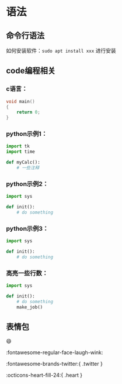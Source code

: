 # 语法

## 命令行语法

如何安装软件：`sudo apt install xxx` 进行安装 

## code编程相关

### c语言：
``` c
void main()
{
    return 0;
}
```

### python示例1：

``` py
import tk
import time

def myCalc():
    # 一些注释

```

### python示例2：
``` py title="demo_oled.py"
import sys

def init():
    # do something

```

### python示例3：
``` py title="demo_apple.py" linenums="1"
import sys

def init():
    # do something

```

### 高亮一些行数：
``` py title="main.py" linenums="1" hl_lines="3 4"
import sys

def init():
    # do something
    make_job()


```

## 表情包
:smile: 

:fontawesome-regular-face-laugh-wink:

:fontawesome-brands-twitter:{ .twitter }

:octicons-heart-fill-24:{ .heart }
